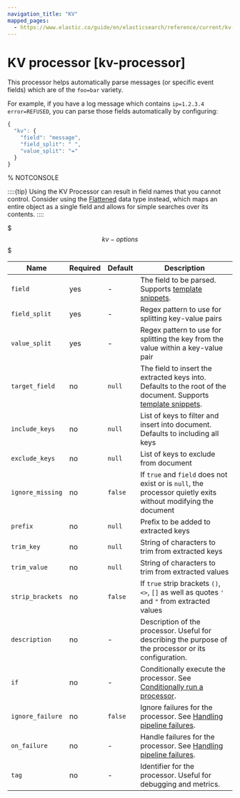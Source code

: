 ```yaml
---
navigation_title: "KV"
mapped_pages:
  - https://www.elastic.co/guide/en/elasticsearch/reference/current/kv-processor.html
---
```


# KV processor [kv-processor]


This processor helps automatically parse messages (or specific event fields) which are of the `foo=bar` variety.

For example, if you have a log message which contains `ip=1.2.3.4 error=REFUSED`, you can parse those fields automatically by configuring:

```js
{
  "kv": {
    "field": "message",
    "field_split": " ",
    "value_split": "="
  }
}
```
%  NOTCONSOLE

::::{tip}
Using the KV Processor can result in field names that you cannot control. Consider using the [Flattened](/reference/elasticsearch/mapping-reference/flattened.md) data type instead, which maps an entire object as a single field and allows for simple searches over its contents.
::::


$$$kv-options$$$

| Name | Required | Default | Description |
| --- | --- | --- | --- |
| `field` | yes | - | The field to be parsed. Supports [template snippets](docs-content://manage-data/ingest/transform-enrich/ingest-pipelines.md#template-snippets). |
| `field_split` | yes | - | Regex pattern to use for splitting key-value pairs |
| `value_split` | yes | - | Regex pattern to use for splitting the key from the value within a key-value pair |
| `target_field` | no | `null` | The field to insert the extracted keys into. Defaults to the root of the document. Supports [template snippets](docs-content://manage-data/ingest/transform-enrich/ingest-pipelines.md#template-snippets). |
| `include_keys` | no | `null` | List of keys to filter and insert into document. Defaults to including all keys |
| `exclude_keys` | no | `null` | List of keys to exclude from document |
| `ignore_missing` | no | `false` | If `true` and `field` does not exist or is `null`, the processor quietly exits without modifying the document |
| `prefix` | no | `null` | Prefix to be added to extracted keys |
| `trim_key` | no | `null` | String of characters to trim from extracted keys |
| `trim_value` | no | `null` | String of characters to trim from extracted values |
| `strip_brackets` | no | `false` | If `true` strip brackets `()`, `<>`, `[]` as well as quotes `'` and `"` from extracted values |
| `description` | no | - | Description of the processor. Useful for describing the purpose of the processor or its configuration. |
| `if` | no | - | Conditionally execute the processor. See [Conditionally run a processor](docs-content://manage-data/ingest/transform-enrich/ingest-pipelines.md#conditionally-run-processor). |
| `ignore_failure` | no | `false` | Ignore failures for the processor. See [Handling pipeline failures](docs-content://manage-data/ingest/transform-enrich/ingest-pipelines.md#handling-pipeline-failures). |
| `on_failure` | no | - | Handle failures for the processor. See [Handling pipeline failures](docs-content://manage-data/ingest/transform-enrich/ingest-pipelines.md#handling-pipeline-failures). |
| `tag` | no | - | Identifier for the processor. Useful for debugging and metrics. |

